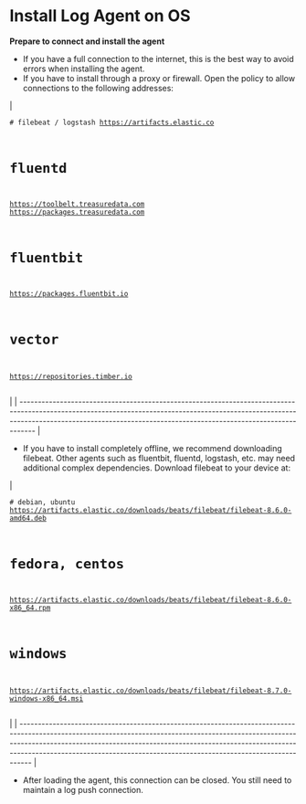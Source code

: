 # Install Log Agent on OS

**Prepare to connect and install the agent**

* If you have a full connection to the internet, this is the best way to avoid errors when installing the agent.
* If you have to install through a proxy or firewall. Open the policy to allow connections to the following addresses:

| <pre><code># filebeat / logstash 
https://artifacts.elastic.co
# fluentd 
https://toolbelt.treasuredata.com 
https://packages.treasuredata.com
# fluentbit
https://packages.fluentbit.io
# vector
https://repositories.timber.io
</code></pre> |
| ---------------------------------------------------------------------------------------------------------------------------------------------------------------------------------------------------------------------------------------------- |

* If you have to install completely offline, we recommend downloading filebeat. Other agents such as fluentbit, fluentd, logstash, etc. may need additional complex dependencies. Download filebeat to your device at:

| <pre><code># debian, ubuntu
https://artifacts.elastic.co/downloads/beats/filebeat/filebeat-8.6.0-amd64.deb
# fedora, centos
https://artifacts.elastic.co/downloads/beats/filebeat/filebeat-8.6.0-x86_64.rpm
# windows
https://artifacts.elastic.co/downloads/beats/filebeat/filebeat-8.7.0-windows-x86_64.msi
</code></pre> |
| --------------------------------------------------------------------------------------------------------------------------------------------------------------------------------------------------------------------------------------------------------------------------------------------------------------------------- |

* After loading the agent, this connection can be closed. You still need to maintain a log push connection.

